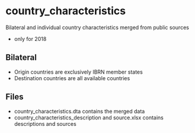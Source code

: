 # country_characteristics
Bilateral and individual country characteristics merged from public sources

- only for 2018

## Bilateral
- Origin countries are exclusively IBRN member states
- Destination countries are all available countries

## Files
- country_characteristics.dta contains the merged data
- country_characteristics_description and source.xlsx contains descriptions and sources
